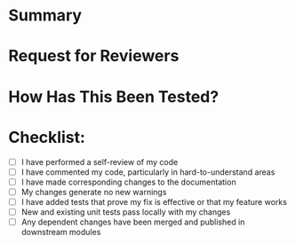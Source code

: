 <!-- From https://axolo.co/blog/p/part-3-github-pull-request-template--> 

# Summary

<!-- Please include a summary of the changes and the related issue. Please also include relevant motivation and context. List any dependencies that are required for this change. --> 


# Request for Reviewers

<!-- What areas should reviewers pay special attention to? Is there any additional information they need to know to review this appropriately?  --> 

# How Has This Been Tested?

<!-- Please describe the tests that you ran to verify your changes. Provide instructions so we can reproduce. Please also list any relevant details for your test configuration --> 


# Checklist:

- [ ] I have performed a self-review of my code
- [ ] I have commented my code, particularly in hard-to-understand areas
- [ ] I have made corresponding changes to the documentation
- [ ] My changes generate no new warnings
- [ ] I have added tests that prove my fix is effective or that my feature works
- [ ] New and existing unit tests pass locally with my changes
- [ ] Any dependent changes have been merged and published in downstream modules
